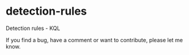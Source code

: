 # detection-rules
Detection rules - KQL

If you find a bug, have a comment or want to contribute, please let me know.
